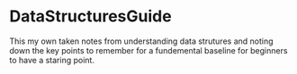 # DataStructuresGuide

This my own taken notes from understanding data strutures and noting down the key points to remember for a fundemental baseline for beginners to have a staring point. 
